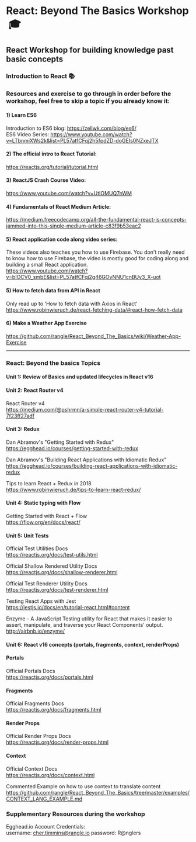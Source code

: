 # React: Beyond The Basics Workshop  :mortar_board:

## React Workshop for building knowledge past basic concepts

### Introduction to React :books:

### Resources and exercise to go through in order before the workshop, feel free to skip a topic if you already know it:

#### 1) Learn ES6

Introduction to ES6 blog:
https://zellwk.com/blog/es6/ \
ES6 Video Series:
https://www.youtube.com/watch?v=LTbnmiXWs2k&list=PL57atfCFqj2h5fpdZD-doGEIs0NZxeJTX

#### 2) The official intro to React Tutorial:

https://reactjs.org/tutorial/tutorial.html

#### 3) ReactJS Crash Course Video:

https://www.youtube.com/watch?v=UtIOMUQ7nWM

#### 4) Fundamentals of React Medium Article:

https://medium.freecodecamp.org/all-the-fundamental-react-js-concepts-jammed-into-this-single-medium-article-c83f9b53eac2

#### 5) React application code along video series:

These videos also teaches you how to use Firebase. You don't really need to know how to use Firebase, the video is mostly good for coding along and building a small React application. \
https://www.youtube.com/watch?v=bIOCV0_smbE&list=PL57atfCFqj2g46GOvNNU1cnBUv3_X-uot

#### 5) How to fetch data from API in React

Only read up to 'How to fetch data with Axios in React' \
https://www.robinwieruch.de/react-fetching-data/#react-how-fetch-data

#### 6) Make a Weather App Exercise

https://github.com/rangle/React_Beyond_The_Basics/wiki/Weather-App-Exercise

---

### React: Beyond the basics Topics

#### Unit 1: Review of Basics and updated lifecycles in React v16

#### Unit 2: React Router v4

React Router v4 \
https://medium.com/@pshrmn/a-simple-react-router-v4-tutorial-7f23ff27adf

#### Unit 3: Redux

Dan Abramov's "Getting Started with Redux" \
https://egghead.io/courses/getting-started-with-redux

Dan Abramov's "Building React Applications with Idiomatic Redux" \
https://egghead.io/courses/building-react-applications-with-idiomatic-redux

Tips to learn React + Redux in 2018 \
https://www.robinwieruch.de/tips-to-learn-react-redux/

#### Unit 4: Static typing with Flow

Getting Started with React + Flow \
https://flow.org/en/docs/react/

#### Unit 5: Unit Tests

Official Test Utilities Docs \
https://reactjs.org/docs/test-utils.html

Official Shallow Rendered Utility Docs \
https://reactjs.org/docs/shallow-renderer.html

Official Test Renderer Utility Docs \
https://reactjs.org/docs/test-renderer.html

Testing React Apps with Jest \
https://jestjs.io/docs/en/tutorial-react.html#content

Enzyme - A JavaScript Testing utility for React that makes it easier to assert, manipulate, and traverse your React Components' output. \
http://airbnb.io/enzyme/

#### Unit 6: React v16 concepts (portals, fragments, context, renderProps)

#### Portals

Official Portals Docs \
https://reactjs.org/docs/portals.html

#### Fragments

Official Fragments Docs \
https://reactjs.org/docs/fragments.html

#### Render Props

Official Render Props Docs \
https://reactjs.org/docs/render-props.html

#### Context

Official Context Docs \
https://reactjs.org/docs/context.html

Commented Example on how to use context to translate content \
https://github.com/rangle/React_Beyond_The_Basics/tree/master/examples/CONTEXT_LANG_EXAMPLE.md

### Supplementary Resources during the workshop

Egghead.io Account Credentials: \
username: cher.timmins@rangle.io password: R@nglers
